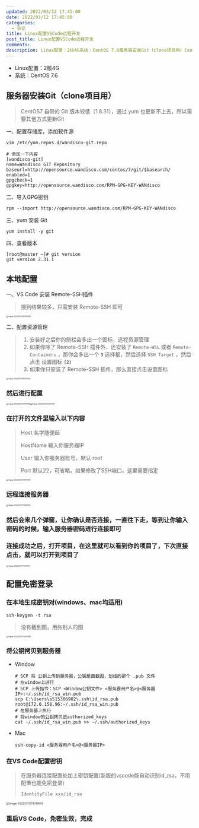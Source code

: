 ```yaml
---
updated: 2022/03/12 17:45:00
date: 2022/03/12 17:45:00
categories: 
  - 杂记
title: Linux配置VSCode远程开发
post_title: Linux配置VSCode远程开发
comments: 
description: Linux配置：2核4G系统：CentOS 7.6服务器安装Git（clone项目用）CentOS7 自带的 Git 版本较低（1.8.31），通过 yum 也更新不上去，所以需要其他方式更新Git一、配置存储库，添加软件源二、导入GPG密钥三、yum 安装 Git四、查看版本本地配置
---
```


- Linux配置：2核4G
- 系统：CentOS 7.6

## 服务器安装Git（clone项目用）

> CentOS7 自带的 Git 版本较低（1.8.31），通过 yum 也更新不上去，所以需要其他方式更新Git

一、配置存储库，添加软件源

```shell
vim /etc/yum.repos.d/wandisco-git.repo
```

```
# 添加一下内容
[wandisco-git]
name=Wandisco GIT Repository
baseurl=http://opensource.wandisco.com/centos/7/git/$basearch/
enabled=1
gpgcheck=1
gpgkey=http://opensource.wandisco.com/RPM-GPG-KEY-WANdisco
```

二、导入GPG密钥

```shell
rpm --import http://opensource.wandisco.com/RPM-GPG-KEY-WANdisco
```

三、yum 安装 Git

```shell
yum install -y git
```

四、查看版本

```shell
[root@master ~]# git version
git version 2.31.1
```

## 本地配置

一、VS Code 安装 Remote-SSH插件

> 搜到结果较多，只需安装 Remote-SSH 即可

<img src="https://static.jindll.com/notes/image-20220312165400062.png" alt="image-20220312165400062" style="zoom:33%;" />

二、配置资源管理

> 1. 安装好之后你的侧栏会多出一个图标，远程资源管理
> 2. 如果你除了 Remote-SSH 插件外，还安装了 `Remote-WSL` 或者 `Remote-Containers` ，那你会多出一个 **`3`** 选择框，然后选择 `SSH Target` ，然后点击 设置图标 **`(2)`** 
> 3. 如果你只安装了 Remote-SSH 插件，那么直接点击设置图标

<img src="https://static.jindll.com/notes/image-20220312165726122.png" alt="image-20220312165726122" style="zoom:33%;" />

### 然后进行配置

<img src="https://static.jindll.com/notes/image-20220312170705139.png" alt="image-20220312170705139" style="zoom:33%;" /><img src="https://static.jindll.com/notes/image-20220312171254640.png" alt="image-20220312171254640" style="zoom:33%;" />

### 在打开的文件里输入以下内容

> Host 名字随便起
>
> HostName 输入你服务器IP
>
> User 输入你服务器账号，默认 root
>
> Port 默认22，可省略，如果修改了SSH端口，这里需要指定

<img src="https://static.jindll.com/notes/image-20220312171509469.png" alt="image-20220312171509469" style="zoom:33%;" />

### 远程连接服务器

<img src="https://static.jindll.com/notes/image-20220312171819558.png" alt="image-20220312171819558" style="zoom:33%;" />

### 然后会来几个弹窗，让你确认是否连接，一直往下走，等到让你输入密码的时候，输入服务器密码进行连接即可

### 连接成功之后，打开项目，在这里就可以看到你的项目了，下次直接点击，就可以打开到项目了

<img src="https://static.jindll.com/notes/image-20220312172311937.png" alt="image-20220312172311937" style="zoom:33%;" />

## 配置免密登录

### 在本地生成密钥对(windows、mac均适用)

```shell
ssh-keygen -t rsa
```

> 没有截到图，用张别人的图

<img src="https://static.jindll.com/notes/image-20220312172837463.png" alt="image-20220312172837463" style="zoom:33%;" />

### 将公钥拷贝到服务器

- Window

  ```shell
  # SCP 将 公钥上传到服务器，公钥是面截图，划线的那个 .pub 文件
  # 在window上进行
  # SCP 上传指令：SCP <Window公钥文件> <服务器用户名>@<服务器IP>:~/.ssh/id_rsa_win.pub
  scp C:\Users\s515306902\.ssh\id_rsa.pub root@172.0.158.96:~/.ssh/id_rsa_win.pub
  # 在服务器上执行
  # 将window的公钥拷贝进authorized_keys
  cat ~/.ssh/id_rsa_win.pub >> ~/.ssh/authorized_keys
  ```

- Mac

  ```shell
  ssh-copy-id <服务器用户名>@<服务器IP>
  ```

### 在VS Code配置密钥

> 在服务器连接配置处加上密钥配置(新版的vscode能自动识别id_rsa，不用配置也能免密登录)
>
> `IdentityFile xxx/id_rsa`

<img src="https://static.jindll.com/notes/image-20220312174313843.png" alt="image-20220312174313843" style="zoom: 50%;" />

### 重启VS Code，免密生效，完成

